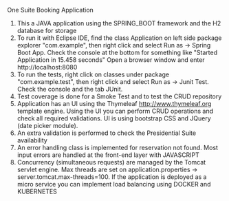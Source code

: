 One Suite Booking Application

1) This a JAVA application using the SPRING_BOOT framework and the H2 database for storage
2) To run it with Eclipse IDE, find the class Application on left side package explorer "com.example", then right click and select Run as -> Spring Boot App. 
	Check the console at the bottom for something like "Started Application in 15.458 seconds" Open a browser window and enter http://localhost:8080
3) To run the tests, right click on classes under package "com.example.test", then right click and select Run as -> Junit Test.
	 Check the console and the tab JUnit.
4) Test coverage is done for a Smoke Test and to test the CRUD repository
5) Application has an UI using the Thymeleaf http://www.thymeleaf.org template engine. 
	Using the UI you can perform CRUD operations and check all required validations.
	UI is using bootstrap CSS and JQuery (date picker module).
6) An extra validation is performed to check the Presidential Suite availability
7) An error handling class is implemented for reservation not found. Most input errors are handled at the front-end layer with JAVASCRIPT
8) Concurrency (simultaneous requests) are managed by the Tomcat servlet engine. Max threads are set on application.properties -> server.tomcat.max-threads=100.
	 If the application is deployed as a micro service you can implement load balancing using DOCKER and KUBERNETES

